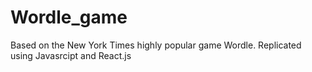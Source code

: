 # Wordle_game
Based on the New York Times highly popular game Wordle. Replicated using Javasrcipt and React.js
